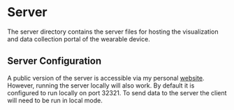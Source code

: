 # Server

The server directory contains the server files for hosting the visualization and
data collection portal of the wearable device.

## Server Configuration

A public version of the server is accessible via my personal [website][website].
However, running the server locally will also work. By default it is configured
to run locally on port 32321. To send data to the server the client will need
to be run in local mode.

[website]: https://ethanvogelsang.com/wearables/login

